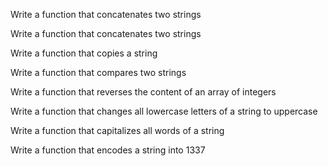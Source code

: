 Write a function that concatenates two strings

Write a function that concatenates two strings

Write a function that copies a string

Write a function that compares two strings

Write a function that reverses the content of an array of integers

Write a function that changes all lowercase letters of a string to uppercase

Write a function that capitalizes all words of a string

Write a function that encodes a string into 1337

